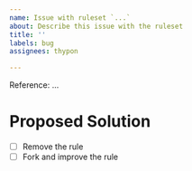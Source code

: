 ```yaml
---
name: Issue with ruleset `...`
about: Describe this issue with the ruleset
title: ''
labels: bug
assignees: thypon

---
```


Reference: ...

# Proposed Solution

- [ ] Remove the rule
- [ ] Fork and improve the rule
